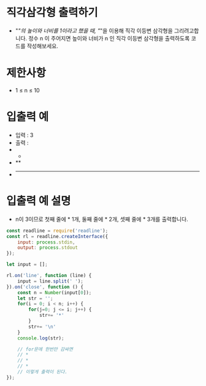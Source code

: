 # 직각삼각형 출력하기
- "*"의 높이와 너비를 1이라고 했을 때, "*"을 이용해 직각 이등변 삼각형을 그리려고합니다. 정수 n 이 주어지면 높이와 너비가 n 인 직각 이등변 삼각형을 출력하도록 코드를 작성해보세요.

# 제한사항
- 1 ≤ n ≤ 10

# 입출력 예
- 입력 : 3
- 출력 :
- *
- **
- ***

# 입출력 예 설명
- n이 3이므로 첫째 줄에 * 1개, 둘째 줄에 * 2개, 셋째 줄에 * 3개를 출력합니다.

```javascript
const readline = require('readline');
const rl = readline.createInterface({
    input: process.stdin,
    output: process.stdout
});

let input = [];

rl.on('line', function (line) {
    input = line.split(' ');
}).on('close', function () {
    const n = Number(input[0]);
    let str = '';
    for(i = 0; i < n; i++) {
        for(j=0; j <= i; j++) {
            str+= '*'
        }
        str+= '\n'
    }
    console.log(str);

    // for문에 한번만 감싸면 
    // *
    // *
    // *
    // 이렇게 출력이 된다. 
});
```